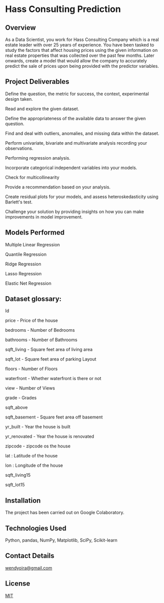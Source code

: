 # Hass Consulting Prediction

## Overview 

As a Data Scientist, you work for Hass Consulting Company which is a real estate leader with over 25 years of experience. You have been tasked to study the factors that affect housing prices using the given information on real estate properties that was collected over the past few months. Later onwards, create a model that would allow the company to accurately predict the sale of prices upon being provided with the predictor variables.

## Project Deliverables

Define the question, the metric for success, the context, experimental design taken.

Read and explore the given dataset.

Define the appropriateness of the available data to answer the given question.

Find and deal with outliers, anomalies, and missing data within the dataset.

Perform univariate, bivariate and multivariate analysis recording your observations.

Performing regression analysis.

Incorporate categorical independent variables into your models.

Check for multicollinearity

Provide a recommendation based on your analysis. 

Create residual plots for your models, and assess heteroskedasticity using Barlett's test.

Challenge your solution by providing insights on how you can make improvements in model improvement.

## Models Performed 

Multiple Linear Regression

Quantile Regression

Ridge Regression

Lasso Regression

Elastic Net Regression

## Dataset glossary:

Id 

price  - Price of the house

bedrooms - Number of Bedrooms

bathrooms - Number of Bathrooms

sqft_living - Square feet area of living area

sqft_lot  - Square feet area of parking Layout

floors - Number of Floors

waterfront - Whether waterfront is there or not

view - Number of Views

grade - Grades

sqft_above

sqft_basement - Square feet area off basement

yr_built - Year the house is built

yr_renovated - Year the house is renovated

zipcode - zipcode os the house

lat : Latitude of the house

lon : Longitude of the house

sqft_living15

sqft_lot15

## Installation

The project has been carried out on Google Colaboratory.

## Technologies Used

Python, pandas, NumPy, Matplotlib, SciPy, Scikit-learn

## Contact Details

wendyoira@gmail.com

## License
[MIT](https://choosealicense.com/licenses/mit/)
